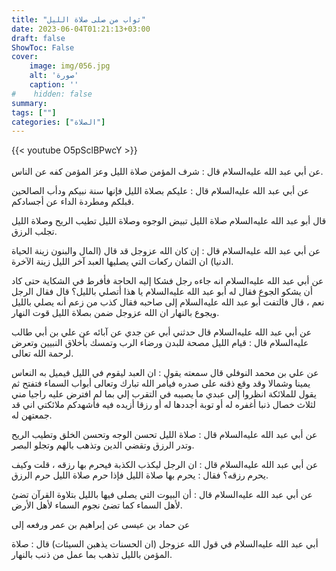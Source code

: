 ```yaml
---
title: "ثواب من صلى صلاة الليل"
date: 2023-06-04T01:21:13+03:00
draft: false
ShowToc: False
cover:
    image: img/056.jpg
    alt: 'صورة'
    caption: ''
#    hidden: false
summary: 
tags: [""]
categories: ["الصلاة"]
---
```

{{< youtube O5pSclBPwcY >}}  
 <br>
عن أبي عبد الله عليه‌السلام
قال : شرف المؤمن صلاة الليل وعز المؤمن كفه عن الناس.

عن أبي عبد الله عليه‌السلام قال : عليكم بصلاة الليل فإنها سنة
نبيكم ودأب الصالحين قبلكم ومطردة الداء عن أجسادكم.

قال أبو عبد الله عليه‌السلام صلاة الليل تبيض الوجوه
وصلاة الليل تطيب الريح وصلاة الليل تجلب الرزق.

عن أبي عبد الله عليه‌السلام قال : إن كان الله عزوجل قد قال
(المال والبنون زينة الحياة الدنيا) ان الثمان ركعات التي يصليها العبد
آخر الليل زينة الآخرة.

عن أبي عبد الله عليه‌السلام انه جاءه رجل فشكا إليه الحاجة
فأفرط في الشكاية حتى كاد أن يشكو الجوع فقال له أبو عبد الله عليه‌السلام يا هذا
أتصلي بالليل؟ قال فقال الرجل نعم ، قال فالتفت أبو عبد الله عليه‌السلام إلى
صاحبه فقال كذب من زعم أنه يصلي بالليل ويجوع بالنهار ان الله عزوجل
ضمن بصلاة الليل قوت النهار.

عن أبي عبد الله عليه‌السلام
قال حدثني أبي عن جدي عن آبائه عن علي بن أبي طالب عليه‌السلام قال :
قيام الليل مصحة للبدن ورضاء الرب وتمسك بأخلاق النبيين وتعرض
لرحمة الله تعالى.

عن علي بن محمد النوفلي قال سمعته يقول :
ان العبد ليقوم في الليل فيميل به النعاس يمينا وشمالا وقد وقع ذقنه على
صدره فيأمر الله تبارك وتعالى أبواب السماء فتفتح ثم يقول للملائكة
انظروا إلى عبدي ما يصيبه في التقرب إلي بما لم افترض عليه راجيا مني
لثلاث خصال ذنبا أغفره له أو توبة أجددها له أو رزقا أزيده فيه فأشهدكم
ملائكتي اني قد جمعتهن له.

عن أبي عبد الله عليه‌السلام قال : صلاة الليل تحسن
الوجه وتحسن الخلق وتطيب الريح وتدر الرزق وتقضي الدين وتذهب
بالهم وتجلو البصر.

عن أبي عبد الله عليه‌السلام قال : ان الرجل ليكذب الكذبة
فيحرم بها رزقه ، قلت وكيف يحرم رزقه؟ فقال : يحرم بها صلاة الليل
فإذا حرم صلاة الليل حرم الرزق.

عن أبي عبد الله عليه‌السلام قال :
أن البيوت التي يصلى فيها بالليل بتلاوة القرآن تضئ لأهل السماء كما
تضئ نجوم السماء لأهل الأرض.

عن حماد بن عيسى عن إبراهيم بن عمر ورفعه إلى
 
أبي عبد الله عليه‌السلام في قول الله عزوجل (ان الحسنات يذهبن السيئات)
قال : صلاة المؤمن بالليل تذهب بما عمل من ذنب بالنهار.

